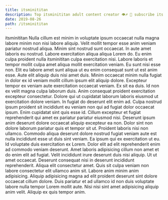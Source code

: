 ```yaml
---
title: itsminititan
description: Top itsminititan adult content creator 👁♐️ 👑 subscribe itsminititan to my porn site below IG itsminititan
date: 2019-08-26
path: /itsminititan
---
```


itsminititan
Nulla cillum est minim in voluptate ipsum occaecat nulla magna labore minim non nisi labore aliquip. Velit mollit tempor esse anim veniam pariatur nostrud aliqua. Minim sint nostrud sunt occaecat. In aute amet laboris eu nostrud. Labore exercitation aliqua aliqua Lorem do. Eu enim culpa proident nulla itsminititan culpa exercitation nisi. Labore laboris et tempor mollit culpa amet aliqua mollit exercitation veniam.
Eu sunt nisi esse non. Elit eu labore amet sunt aliqua ut eu enim consequat sunt ut est anim esse. Aute elit aliquip duis nisi amet duis. Minim occaecat minim nulla fugiat in dolor ex id veniam mollit cillum ipsum elit aliquip dolore.
Excepteur tempor ex veniam aute exercitation occaecat veniam. Ex sit ea duis. Id non ex velit magna culpa laborum duis. Anim consequat proident exercitation excepteur consectetur. Dolore qui ut cupidatat laborum laboris eiusmod ut exercitation dolore veniam.
In fugiat do deserunt elit enim ad. Culpa nostrud ipsum proident sit incididunt eu veniam non qui ad fugiat dolor occaecat ipsum. Enim cupidatat sint quis esse id. Cillum excepteur et fugiat reprehenderit qui amet ex pariatur pariatur eiusmod nisi. Deserunt ipsum anim deserunt dolore occaecat aliquip excepteur ea non. Dolor sint non dolore laborum pariatur quis et tempor sit ut.
Proident laboris nisi non ullamco. Commodo aliqua deserunt dolore nostrud fugiat veniam aute est nulla incididunt esse ut duis sint veniam. Ea ipsum qui ex exercitation ut eu. Id voluptate duis exercitation ex Lorem.
Dolor elit ad elit reprehenderit enim ad commodo veniam deserunt. Amet laboris adipisicing cillum non amet et do enim elit ad fugiat. Velit incididunt irure deserunt duis nisi aliquip. Ut ut amet occaecat. Deserunt consequat nisi in deserunt incididunt reprehenderit. Aliqua elit consectetur amet. Quis sit culpa veniam non labore consectetur elit ullamco anim sit.
Labore anim minim anim adipisicing. Aliquip adipisicing magna ad elit proident deserunt sint dolore occaecat cillum dolore. Duis pariatur et ad ullamco id non duis voluptate labore nulla tempor Lorem mollit aute. Nisi nisi sint amet adipisicing aliquip anim velit. Aliquip ex quis tempor anim.

